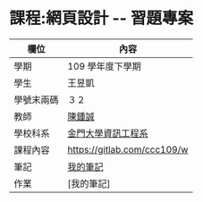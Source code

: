 # 課程:網頁設計 -- 習題專案

欄位 | 內容
-----|--------
學期 | 109 學年度下學期
學生 |  王昱凱
學號末兩碼 | ３２
教師 | [陳鍾誠](https://www.nqu.edu.tw/educsie/index.php?act=blog&code=list&ids=4)
學校科系 | [金門大學資訊工程系](https://www.nqu.edu.tw/educsie/index.php)
課程內容| https://gitlab.com/ccc109/w
筆記|[我的筆記](https://github.com/mozi5269/wp109b/wiki)
作業|[我的筆記]

